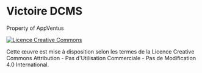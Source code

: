 # Victoire DCMS #

Property of AppVentus


[![Licence Creative Commons](http://i.creativecommons.org/l/by-nc-nd/4.0/88x31.png)](http://creativecommons.org/licenses/by-nc-nd/4.0/)

Cette œuvre est mise à disposition selon les termes de la Licence Creative Commons Attribution - Pas d'Utilisation Commerciale - Pas de Modification 4.0 International.

